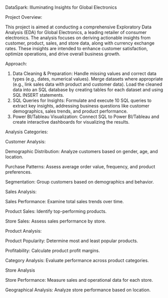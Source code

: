 DataSpark: Illuminating Insights for Global Electronics

Project Overview:

This project is aimed at conducting a comprehensive Exploratory Data Analysis (EDA) for Global Electronics, a leading retailer of consumer electronics. The analysis focuses on deriving actionable insights from customer, product, sales, and store data, along with currency exchange rates. These insights are intended to enhance customer satisfaction, optimize operations, and drive overall business growth.

Approach:

1. Data Cleaning & Preparation:
Handle missing values and correct data types (e.g., dates, numerical values).
Merge datasets where appropriate (e.g., link sales data with product and customer data).
Load the cleaned data into an SQL database by creating tables for each dataset and using SQL INSERT statements.
2. SQL Queries for Insights:
Formulate and execute 10 SQL queries to extract key insights, addressing business questions like customer demographics, sales trends, and product performance.
3. Power BI/Tableau Visualization:
Connect SQL to Power BI/Tableau and create interactive dashboards for visualizing the results.

Analysis Categories:

Customer Analysis:

Demographic Distribution: Analyze customers based on gender, age, and location.

Purchase Patterns: Assess average order value, frequency, and product preferences.

Segmentation: Group customers based on demographics and behavior.

Sales Analysis:

Sales Performance: Examine total sales trends over time.

Product Sales: Identify top-performing products.

Store Sales: Assess sales performance by store.

Product Analysis:

Product Popularity: Determine most and least popular products.

Profitability: Calculate product profit margins.

Category Analysis: Evaluate performance across product categories.

Store Analysis

Store Performance: Measure sales and operational data for each store.

Geographical Analysis: Analyze store performance based on location.

